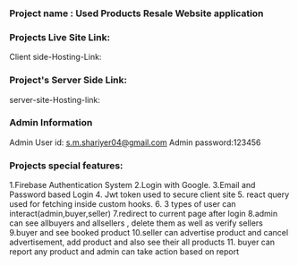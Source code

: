 ### Project name : Used Products Resale Website application
 
### Projects Live Site Link: 
Client side-Hosting-Link:

### Project's Server Side Link:
server-site-Hosting-link:

### Admin Information
Admin User id: s.m.shariyer04@gmail.com
Admin password:123456

### Projects special features:
1.Firebase Authentication System
2.Login with Google.
3.Email and Password based Login
4. Jwt token used to secure client site
5. react query used for fetching inside custom hooks.
6. 3 types of user can interact(admin,buyer,seller)
7.redirect to current page after login
8.admin can see  allbuyers and allsellers , delete them as well as verify sellers 
9.buyer and see booked product
10.seller can advertise product and cancel advertisement, add product and also see their all products
11. buyer can report any product and admin can take action based on report

